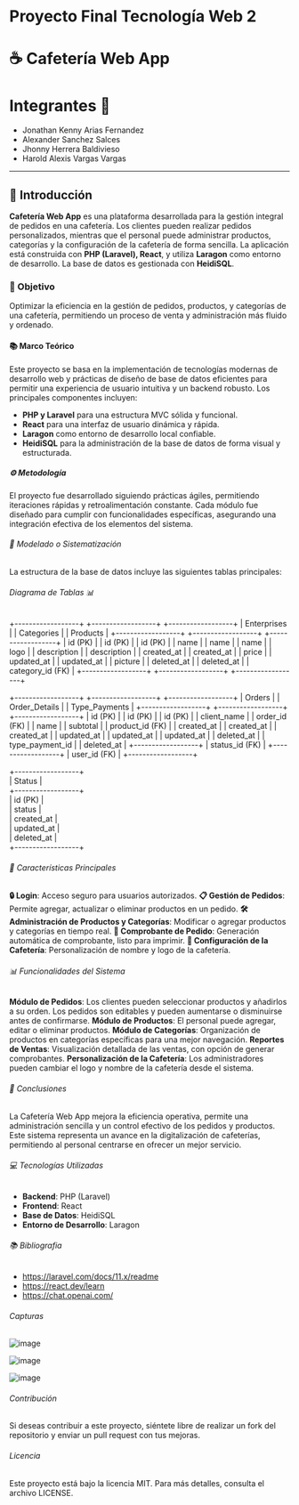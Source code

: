 # Proyecto Final Tecnología Web 2

# ☕ Cafetería Web App

# Integrantes 👥
- Jonathan Kenny Arias Fernandez
- Alexander Sanchez Salces
- Jhonny Herrera Baldivieso
- Harold Alexis Vargas Vargas

---

## 🌟 Introducción
**Cafetería Web App** es una plataforma desarrollada para la gestión integral de pedidos en una cafetería. Los clientes pueden realizar pedidos personalizados, mientras que el personal puede administrar productos, categorías y la configuración de la cafetería de forma sencilla. La aplicación está construida con **PHP (Laravel), React**, y utiliza **Laragon** como entorno de desarrollo. La base de datos es gestionada con **HeidiSQL**.

### 🎯 Objetivo
Optimizar la eficiencia en la gestión de pedidos, productos, y categorías de una cafetería, permitiendo un proceso de venta y administración más fluido y ordenado.

#### 📚 Marco Teórico
Este proyecto se basa en la implementación de tecnologías modernas de desarrollo web y prácticas de diseño de base de datos eficientes para permitir una experiencia de usuario intuitiva y un backend robusto. Los principales componentes incluyen:
- **PHP y Laravel** para una estructura MVC sólida y funcional.
- **React** para una interfaz de usuario dinámica y rápida.
- **Laragon** como entorno de desarrollo local confiable.
- **HeidiSQL** para la administración de la base de datos de forma visual y estructurada.

##### ⚙️ Metodología
El proyecto fue desarrollado siguiendo prácticas ágiles, permitiendo iteraciones rápidas y retroalimentación constante. Cada módulo fue diseñado para cumplir con funcionalidades específicas, asegurando una integración efectiva de los elementos del sistema.

###### 🧩 Modelado o Sistematización
La estructura de la base de datos incluye las siguientes tablas principales:

###### Diagrama de Tablas 📊


+------------------+        +------------------+       +------------------+
|   Enterprises    |        |     Categories   |       |     Products     |
+------------------+        +------------------+       +------------------+
| id (PK)          |        | id (PK)          |       | id (PK)          |
| name             |        | name             |       | name             |
| logo             |        | description      |       | description      |
| created_at       |        | created_at       |       | price            |
| updated_at       |        | updated_at       |       | picture          |
| deleted_at       |        | deleted_at       |       | category_id (FK) |
+------------------+        +------------------+       +------------------+

+------------------+        +------------------+       +------------------+
|    Orders        |        |   Order_Details  |       |   Type_Payments  |
+------------------+        +------------------+       +------------------+
| id (PK)          |        | id (PK)          |       | id (PK)          |
| client_name      |        | order_id (FK)    |       | name             |
| subtotal         |        | product_id (FK)  |       | created_at       |
| created_at       |        | created_at       |       | updated_at       |
| updated_at       |        | updated_at       |       | deleted_at       |
| type_payment_id  |        | deleted_at       |       +------------------+
| status_id (FK)   |        +------------------+
| user_id (FK)     |
+------------------+

+------------------+        
|     Status       |        
+------------------+        
| id (PK)          |        
| status           |        
| created_at       |        
| updated_at       |        
| deleted_at       |        
+------------------+

###### 📑 Características Principales 
**🔒 Login**: Acceso seguro para usuarios autorizados.
**📋 Gestión de Pedidos**: Permite agregar, actualizar o eliminar productos en un pedido.
**🛠️ Administración de Productos y Categorías**: Modificar o agregar productos y categorías en tiempo real.
**🧾 Comprobante de Pedido**: Generación automática de comprobante, listo para imprimir.
**🏢 Configuración de la Cafetería**: Personalización de nombre y logo de la cafetería.

###### 📊 Funcionalidades del Sistema
**Módulo de Pedidos**: Los clientes pueden seleccionar productos y añadirlos a su orden. Los pedidos son editables y pueden aumentarse o disminuirse antes de confirmarse.
**Módulo de Productos**: El personal puede agregar, editar o eliminar productos.
**Módulo de Categorías**: Organización de productos en categorías específicas para una mejor navegación.
**Reportes de Ventas**: Visualización detallada de las ventas, con opción de generar comprobantes.
**Personalización de la Cafetería**: Los administradores pueden cambiar el logo y nombre de la cafetería desde el sistema.

###### 📑 Conclusiones
La Cafetería Web App mejora la eficiencia operativa, permite una administración sencilla y un control efectivo de los pedidos y productos. Este sistema representa un avance en la digitalización de cafeterías, permitiendo al personal centrarse en ofrecer un mejor servicio.

###### 💻 Tecnologías Utilizadas
- **Backend**: PHP (Laravel)
- **Frontend**: React
- **Base de Datos**: HeidiSQL
- **Entorno de Desarrollo**: Laragon

###### 📚 Bibliografia
- https://laravel.com/docs/11.x/readme
- https://react.dev/learn
- https://chat.openai.com/

###### Capturas

![image](https://github.com/user-attachments/assets/f9d6ef13-d1f5-4421-82d2-af6930f7c112)

![image](https://github.com/user-attachments/assets/aa426830-a5a4-4f87-852c-1a6d29512606)

![image](https://github.com/user-attachments/assets/88388f31-2131-466d-a586-7bd0fdb86bc0)

###### Contribución

Si deseas contribuir a este proyecto, siéntete libre de realizar un fork del repositorio y enviar un pull request con tus mejoras.

###### Licencia

Este proyecto está bajo la licencia MIT. Para más detalles, consulta el archivo LICENSE.

